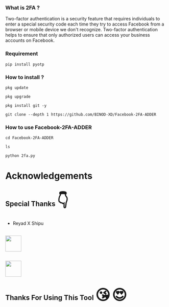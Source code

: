 ### What is 2FA ?

Two-factor authentication is a security feature that requires individuals to enter a special security code each time they try to access Facebook from a browser or mobile device we don't recognize. Two-factor authentication helps to ensure that only authorized users can access your business accounts on Facebook.

### Requirement

```
pip install pyotp
```

### How to install  ?

```
pkg update
```
```
pkg upgrade
```
```
pkg install git -y
```
```
git clone --depth 1 https://github.com/BINOD-XD/Facebook-2FA-ADDER
```

### How to use Facebook-2FA-ADDER

```
cd Facebook-2FA-ADDER
```
```
ls
```
```
python 2fa.py
```

# Acknowledgements
## Special Thanks <span style='font-size:45px;'>&#128071;</span>
* Reyad X Shipu

## [<img src="https://www.pngmart.com/files/15/Circle-Facebook-Logo-PNG-Pic.png" width="50px"></i></b></h2>](https://www.facebook.com/reyadbross?mibextid=ZbWKwL)

## [<img src="https://png.pngtree.com/png-vector/20221018/ourmid/pngtree-whatsapp-mobile-software-icon-png-image_6315991.png" width="50px"></i></b></h2>](https://wa.me/+8801989861704)

## Thanks For Using This Tool <span style='font-size:45px;'>&#128536;</span> <span style='font-size:45px;'>&#128525;</span>
